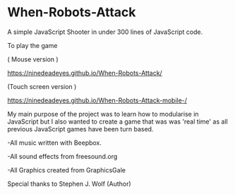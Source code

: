 # When-Robots-Attack

A simple JavaScript Shooter in under 300 lines of JavaScript code. 

To play the game 

( Mouse version ) 
 
https://ninedeadeyes.github.io/When-Robots-Attack/

(Touch screen version ) 

https://ninedeadeyes.github.io/When-Robots-Attack-mobile-/
 
My main purpose of the project was to learn how to modularise in JavaScript but I also wanted to create a game that was was 'real time' as all previous JavaScript games have been turn based.   

-All music written with Beepbox.

-All sound effects from freesound.org

-All Graphics created from GraphicsGale

Special thanks to Stephen J. Wolf (Author) 

